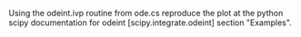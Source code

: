 Using the odeint.ivp routine from ode.cs reproduce the plot at the python scipy documentation for odeint [scipy.integrate.odeint] section "Examples".
